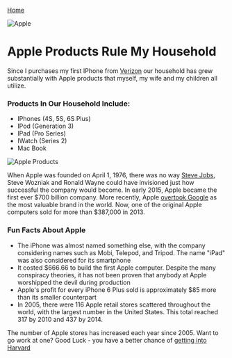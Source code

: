 [Home](http://tylercarder05.github.io)

![Apple](https://encrypted-tbn0.gstatic.com/images?q=tbn:ANd9GcTdxUwL_eeHlB4YZ7Mg1LEwFbgASifKtS3_GhPU9q685RkCuYje)

# Apple Products Rule My Household

Since I purchases my first IPhone from [Verizon](https://www.verizonwireless.com/) our household has grew substantially with Apple products that myself, my wife and my children all utilize.  

### Products In Our Household Include:

* IPhones (4S, 5S, 6S Plus)
* IPod (Generation 3)
* IPad (Pro Series)
* IWatch (Series 2)
* Mac Book

![Apple Products](http://mobiledevicemedics.com/wp-content/uploads/2017/11/lp-reuse-versa-201503a.png)

When Apple was founded on April 1, 1976, there was no way [Steve Jobs](https://www.inc.com/larry-kim/43-surprising-facts-about-steve-jobs.html), Steve Wozniak and Ronald Wayne could have invisioned just how successful the company would become.  In early 2015, Apple became the first ever $700 billion company.  More recently, Apple [overtook Google](http://www.cbc.ca/news/world/photos/apple-overtakes-google-as-world-s-most-valuable-brand-1.3090892) as the most valuable brand in the world. Now, one of the original Apple computers sold for more than $387,000 in 2013.  

### Fun Facts About Apple

* The iPhone was almost named something else, with the company considering names such as Mobi, Telepod, and Tripod.  The name "iPad" was also considered for its smartphone
* It costed $666.66 to build the first Apple computer.  Despite the many conspiracy theories, it has not been proven that anybody at Apple worshipped the devil during production 
* Apple's profit for every iPhone 6 Plus sold is approximately $85 more than its smaller counterpart
* In 2005, there were 116 Apple retail stores scattered throughout the world, with the largest number in the United States.  This total reached 317 by 2010 and 437 by 2014.  

The number of Apple stores has increased each year since 2005.  Want to go work at one? Good Luck - you have a better chance of [getting into Harvard](https://www.inc.com/larry-kim/why-you-shouldnt-hire-someone-from-harvard.html)
